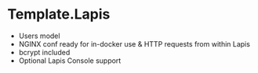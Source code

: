 # Template.Lapis

- Users model
- NGINX conf ready for in-docker use & HTTP requests from within Lapis
- bcrypt included
- Optional Lapis Console support
